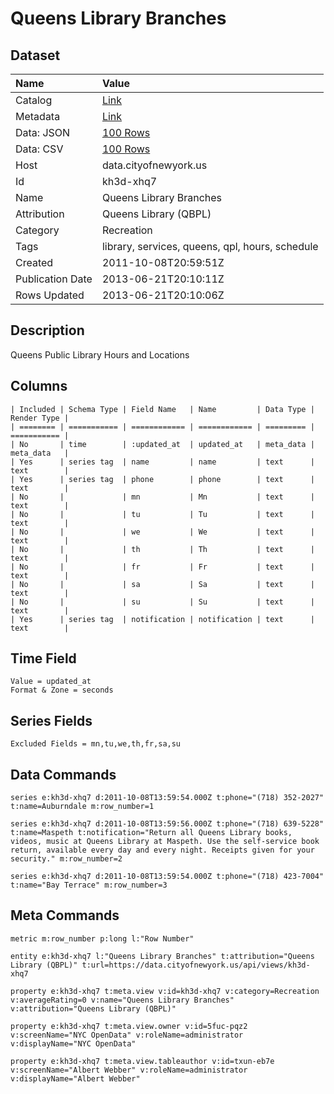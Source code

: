 # Queens Library Branches

## Dataset

| Name | Value |
| :--- | :---- |
| Catalog | [Link](https://catalog.data.gov/dataset/queens-library-branches-86453) |
| Metadata | [Link](https://data.cityofnewyork.us/api/views/kh3d-xhq7) |
| Data: JSON | [100 Rows](https://data.cityofnewyork.us/api/views/kh3d-xhq7/rows.json?max_rows=100) |
| Data: CSV | [100 Rows](https://data.cityofnewyork.us/api/views/kh3d-xhq7/rows.csv?max_rows=100) |
| Host | data.cityofnewyork.us |
| Id | kh3d-xhq7 |
| Name | Queens Library Branches |
| Attribution | Queens Library (QBPL) |
| Category | Recreation |
| Tags | library, services, queens, qpl, hours, schedule |
| Created | 2011-10-08T20:59:51Z |
| Publication Date | 2013-06-21T20:10:11Z |
| Rows Updated | 2013-06-21T20:10:06Z |

## Description

Queens Public Library Hours and Locations

## Columns

```ls
| Included | Schema Type | Field Name   | Name         | Data Type | Render Type |
| ======== | =========== | ============ | ============ | ========= | =========== |
| No       | time        | :updated_at  | updated_at   | meta_data | meta_data   |
| Yes      | series tag  | name         | name         | text      | text        |
| Yes      | series tag  | phone        | phone        | text      | text        |
| No       |             | mn           | Mn           | text      | text        |
| No       |             | tu           | Tu           | text      | text        |
| No       |             | we           | We           | text      | text        |
| No       |             | th           | Th           | text      | text        |
| No       |             | fr           | Fr           | text      | text        |
| No       |             | sa           | Sa           | text      | text        |
| No       |             | su           | Su           | text      | text        |
| Yes      | series tag  | notification | notification | text      | text        |
```

## Time Field

```ls
Value = updated_at
Format & Zone = seconds
```

## Series Fields

```ls
Excluded Fields = mn,tu,we,th,fr,sa,su
```

## Data Commands

```ls
series e:kh3d-xhq7 d:2011-10-08T13:59:54.000Z t:phone="(718) 352-2027" t:name=Auburndale m:row_number=1

series e:kh3d-xhq7 d:2011-10-08T13:59:56.000Z t:phone="(718) 639-5228" t:name=Maspeth t:notification="Return all Queens Library books, videos, music at Queens Library at Maspeth. Use the self-service book return, available every day and every night. Receipts given for your security." m:row_number=2

series e:kh3d-xhq7 d:2011-10-08T13:59:54.000Z t:phone="(718) 423-7004" t:name="Bay Terrace" m:row_number=3
```

## Meta Commands

```ls
metric m:row_number p:long l:"Row Number"

entity e:kh3d-xhq7 l:"Queens Library Branches" t:attribution="Queens Library (QBPL)" t:url=https://data.cityofnewyork.us/api/views/kh3d-xhq7

property e:kh3d-xhq7 t:meta.view v:id=kh3d-xhq7 v:category=Recreation v:averageRating=0 v:name="Queens Library Branches" v:attribution="Queens Library (QBPL)"

property e:kh3d-xhq7 t:meta.view.owner v:id=5fuc-pqz2 v:screenName="NYC OpenData" v:roleName=administrator v:displayName="NYC OpenData"

property e:kh3d-xhq7 t:meta.view.tableauthor v:id=txun-eb7e v:screenName="Albert Webber" v:roleName=administrator v:displayName="Albert Webber"
```